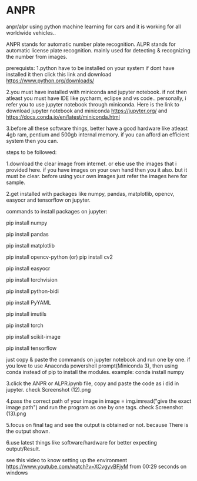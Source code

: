 # ANPR
anpr/alpr using python machine learning for cars and it is working for all worldwide vehicles..

ANPR stands for automatic number plate recognition.
ALPR stands for automatic license plate recognition. mainly used for detecting & recognizing the number from images.

prerequists:
 1.python have to be installed on your system if dont have installed it then click this link and download https://www.python.org/downloads/ 
 
 2.you must have installed with miniconda and jupyter notebook. if not then atleast you must have IDE like pycharm, eclipse and vs code..
 personally, i refer you to use jupyter notebook through miniconda. Here is the link to download jupyter notebook and miniconda https://jupyter.org/ and https://docs.conda.io/en/latest/miniconda.html 
 
 3.before all these software things, better have a good hardware like atleast 4gb ram, pentium and 500gb internal memory. if you can afford an efficient system then you can.
  

steps to be followed:

1.download the clear image from internet. or else use the images that i provided here. if you have images on your own hand then you it also. but it must be clear.
before using your own images just refer the images here for sample.

2.get installed with packages like numpy, pandas, matplotlib, opencv, easyocr and tensorflow on jupyter.
 
commands to install packages on jupyter:
 
 pip install numpy
 
 pip install pandas
 
 pip install matplotlib
 
 pip install opencv-python (or) pip install cv2
 
 pip install easyocr
 
 pip install torchvision
 
 pip install python-bidi
 
 pip install PyYAML
 
 pip install imutils
 
 pip install torch
 
 pip install scikit-image
 
 pip install tensorflow
 
 just copy & paste the commands on jupyter notebook and run one by one. if you love to use Anaconda powershell prompt(Miniconda 3), then using conda instead of pip to  install the modules. example: conda install numpy


3.click the ANPR or ALPR.ipynb file, copy and paste the code as i did in jupyter. check Screenshot (12).png

4.pass the correct path of your image in image = img.imread("give the exact image path")
and run the program as one by one tags. check Screenshot (13).png

5.focus on final tag and see the output is obtained or not. because There is the output shown.

6.use latest things like software/hardware for better expecting output/Result.


see this video to know setting up the environment https://www.youtube.com/watch?v=XCvgyvBFjyM  from 00:29 seconds on windows
